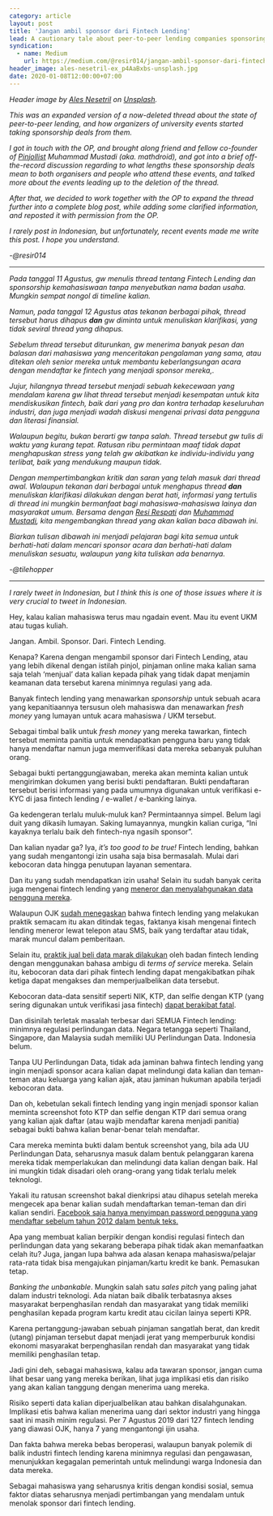 ```yaml
---
category: article
layout: post
title: 'Jangan ambil sponsor dari Fintech Lending'
lead: A cautionary tale about peer-to-peer lending companies sponsoring university events, and what they can do with your personal data.
syndication:
  - name: Medium
    url: https://medium.com/@resir014/jangan-ambil-sponsor-dari-fintech-lending-ef8611858bab
header_image: ales-nesetril-ex_p4AaBxbs-unsplash.jpg
date: 2020-01-08T12:00:00+07:00
---
```


<em>Header image by [Ales Nesetril](https://unsplash.com/@alesnesetril) on [Unsplash](https://unsplash.com/s/photos/credit-card).</em>

_This was an expanded version of a now-deleted thread about the state of peer-to-peer lending, and how organizers of university events started taking sponsorship deals from them._

_I got in touch with the OP, and brought along friend and fellow co-founder of [Pinjollist](https://pinjollist.now.sh/) Muhammad Mustadi (aka. mathdroid), and got into a brief off-the-record discussion regarding to what lengths these sponsorship deals mean to both organisers and people who attend these events, and talked more about the events leading up to the deletion of the thread._

_After that, we decided to work together with the OP to expand the thread further into a complete blog post, while adding some clarified information, and reposted it with permission from the OP._

_I rarely post in Indonesian, but unfortunately, recent events made me write this post. I hope you understand._

_-@resir014_

---

_Pada tanggal 11 Agustus, gw menulis thread tentang Fintech Lending dan sponsorship kemahasiswaan tanpa menyebutkan nama badan usaha. Mungkin sempat nongol di timeline kalian._

_Namun, pada tanggal 12 Agustus atas tekanan berbagai pihak, thread tersebut harus dihapus **dan** gw diminta untuk menuliskan klarifikasi, yang tidak seviral thread yang dihapus._

_Sebelum thread tersebut diturunkan, gw menerima banyak pesan dan balasan dari mahasiswa yang menceritakan pengalaman yang sama, atau ditekan oleh senior mereka untuk membantu keberlangsungan acara dengan mendaftar ke fintech yang menjadi sponsor mereka,._

_Jujur, hilangnya thread tersebut menjadi sebuah kekecewaan yang mendalam karena gw lihat thread tersebut menjadi kesempatan untuk kita mendiskusikan fintech, baik dari yang pro dan kontra terhadap keseluruhan industri, dan juga menjadi wadah diskusi mengenai privasi data pengguna dan literasi finansial._

_Walaupun begitu, bukan berarti gw tanpa salah. Thread tersebut gw tulis di waktu yang kurang tepat. Ratusan ribu permintaan maaf tidak dapat menghapuskan stress yang telah gw akibatkan ke individu-individu yang terlibat, baik yang mendukung maupun tidak._

_Dengan mempertimbangkan kritik dan saran yang telah masuk dari thread awal. Walaupun tekanan dari berbagai untuk menghapus thread **dan** menuliskan klarifikasi dilakukan dengan berat hati, informasi yang tertulis di thread ini mungkin bermanfaat bagi mahasiswa-mahasiswa lainya dan masyarakat umum. Bersama dengan [Resi Respati](https://twitter.com/resir014) dan [Muhammad Mustadi](https://twitter.com/mathdroid), kita mengembangkan thread yang akan kalian baca dibawah ini._

_Biarkan tulisan dibawah ini menjadi pelajaran bagi kita semua untuk berhati-hati dalam mencari sponsor acara dan berhati-hati dalam menuliskan sesuatu, walaupun yang kita tuliskan ada benarnya._

_-@tilehopper_

---

_I rarely tweet in Indonesian, but I think this is one of those issues where it is very crucial to tweet in Indonesian._

Hey, kalau kalian mahasiswa terus mau ngadain event. Mau itu event UKM atau tugas kuliah.

Jangan. Ambil. Sponsor. Dari. Fintech Lending.

Kenapa? Karena dengan mengambil sponsor dari Fintech Lending, atau yang lebih dikenal dengan istilah pinjol, pinjaman online maka kalian sama saja telah ‘menjual’ data kalian kepada pihak yang tidak dapat menjamin keamanan data tersebut karena minimnya regulasi yang ada.

Banyak fintech lending yang menawarkan _sponsorship_ untuk sebuah acara yang kepanitiaannya tersusun oleh mahasiswa dan menawarkan _fresh money_ yang lumayan untuk acara mahasiswa / UKM tersebut.

Sebagai timbal balik untuk _fresh money_ yang mereka tawarkan, fintech tersebut meminta panitia untuk mendapatkan pengguna baru yang tidak hanya mendaftar namun juga memverifikasi data mereka sebanyak puluhan orang.

Sebagai bukti pertanggungjawaban, mereka akan meminta kalian untuk mengirimkan dokumen yang berisi bukti pendaftaran. Bukti pendaftaran tersebut berisi informasi yang pada umumnya digunakan untuk verifikasi e-KYC di jasa fintech lending / e-wallet / e-banking lainya.

Ga kedengeran terlalu muluk-muluk kan? Permintaannya simpel. Belum lagi duit yang dikasih lumayan. Saking lumayannya, mungkin kalian curiga, “Ini kayaknya terlalu baik deh fintech-nya ngasih sponsor”.

Dan kalian nyadar ga? Iya, _it’s too good to be true!_ Fintech lending, bahkan yang sudah mengantongi izin usaha saja bisa bermasalah. Mulai dari kebocoran data hingga penutupan layanan sementara.

Dan itu yang sudah mendapatkan izin usaha! Selain itu sudah banyak cerita juga mengenai fintech lending yang [meneror dan menyalahgunakan data pengguna mereka](https://www.cnnindonesia.com/nasional/20190729195831-12-416565/polisi-usut-kasus-utang-wanita-berujung-teror-fintech).

Walaupun OJK [sudah menegaskan](https://www.cnbcindonesia.com/tech/20190923122915-37-101403/soal-teror-debt-collector-fintech-ojk-platform-bisa-ditutup) bahwa fintech lending yang melakukan praktik semacam itu akan ditindak tegas, faktanya kisah mengenai fintech lending meneror lewat telepon atau SMS, baik yang terdaftar atau tidak, marak muncul dalam pemberitaan.

Selain itu, [praktik jual beli data marak dilakukan](https://twitter.com/hendralm/status/1154462944240910336) oleh badan fintech lending dengan menggunakan bahasa ambigu di _terms of service_ mereka. Selain itu, kebocoran data dari pihak fintech lending dapat mengakibatkan pihak ketiga dapat mengakses dan memperjualbelikan data tersebut.

Kebocoran data-data sensitif seperti NIK, KTP, dan selfie dengan KTP (yang sering digunakan untuk verifikasi jasa fintech) [dapat berakibat fatal](https://twitter.com/tilehopper/status/1204775166581993472).

Dan disinilah terletak masalah terbesar dari SEMUA Fintech lending: minimnya regulasi perlindungan data. Negara tetangga seperti Thailand, Singapore, dan Malaysia sudah memiliki UU Perlindungan Data. Indonesia belum.

Tanpa UU Perlindungan Data, tidak ada jaminan bahwa fintech lending yang ingin menjadi sponsor acara kalian dapat melindungi data kalian dan teman-teman atau keluarga yang kalian ajak, atau jaminan hukuman apabila terjadi kebocoran data.

Dan oh, kebetulan sekali fintech lending yang ingin menjadi sponsor kalian meminta screenshot foto KTP dan selfie dengan KTP dari semua orang yang kalian ajak daftar (atau wajib mendaftar karena menjadi panitia) sebagai bukti bahwa kalian benar-benar telah mendaftar.

Cara mereka meminta bukti dalam bentuk screenshot yang, bila ada UU Perlindungan Data, seharusnya masuk dalam bentuk pelanggaran karena mereka tidak memperlakukan dan melindungi data kalian dengan baik. Hal ini mungkin tidak disadari oleh orang-orang yang tidak terlalu melek teknologi.

Yakali itu ratusan screenshot bakal dienkripsi atau dihapus setelah mereka mengecek apa benar kalian sudah mendaftarkan teman-teman dan diri kalian sendiri. [Facebook saja hanya menyimpan password pengguna yang mendaftar sebelum tahun 2012 dalam bentuk teks.](https://krebsonsecurity.com/2019/03/facebook-stored-hundreds-of-millions-of-user-passwords-in-plain-text-for-years/)

Apa yang membuat kalian berpikir dengan kondisi regulasi fintech dan perlindungan data yang sekarang beberapa pihak tidak akan memanfaatkan celah itu? Juga, jangan lupa bahwa ada alasan kenapa mahasiswa/pelajar rata-rata tidak bisa mengajukan pinjaman/kartu kredit ke bank. Pemasukan tetap.

_Banking the unbankable_. Mungkin salah satu _sales pitch_ yang paling jahat dalam industri teknologi. Ada niatan baik dibalik terbatasnya akses masyarakat berpenghasilan rendah dan masyarakat yang tidak memiliki penghasilan kepada program kartu kredit atau cicilan lainya seperti KPR.

Karena pertanggung-jawaban sebuah pinjaman sangatlah berat, dan kredit (utang) pinjaman tersebut dapat menjadi jerat yang memperburuk kondisi ekonomi masyarakat berpenghasilan rendah dan masyarakat yang tidak memiliki penghasilan tetap.

Jadi gini deh, sebagai mahasiswa, kalau ada tawaran sponsor, jangan cuma lihat besar uang yang mereka berikan, lihat juga implikasi etis dan risiko yang akan kalian tanggung dengan menerima uang mereka.

Risiko seperti data kalian diperjualbelikan atau bahkan disalahgunakan. Implikasi etis bahwa kalian menerima uang dari sektor industri yang hingga saat ini masih minim regulasi. Per 7 Agustus 2019 dari 127 fintech lending yang diawasi OJK, hanya 7 yang mengantongi ijin usaha.

Dan fakta bahwa mereka bebas beroperasi, walaupun banyak polemik di balik industri fintech lending karena minimnya regulasi dan pengawasan, menunjukkan kegagalan pemerintah untuk melindungi warga Indonesia dan data mereka.

Sebagai mahasiswa yang seharusnya kritis dengan kondisi sosial, semua faktor diatas seharusnya menjadi pertimbangan yang mendalam untuk menolak sponsor dari fintech lending.
